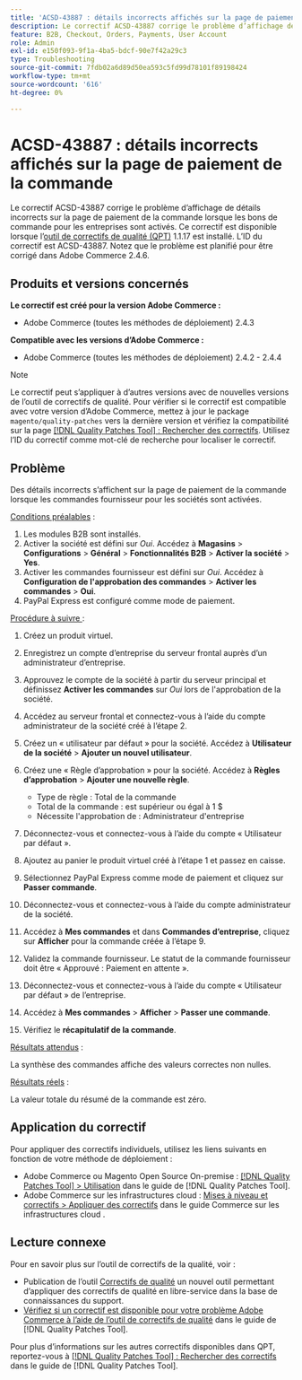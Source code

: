 ```yaml
---
title: 'ACSD-43887 : détails incorrects affichés sur la page de paiement de la commande'
description: Le correctif ACSD-43887 corrige le problème d’affichage de détails incorrects sur la page de paiement de la commande lorsque les bons de commande pour les entreprises sont activés. Ce correctif est disponible lorsque l’outil [Outil de correctifs de la qualité (QPT)](https://experienceleague.adobe.com/fr/docs/commerce-operations/tools/quality-patches-tool/quality-patches-tool-to-self-serve-quality-patches) 1.1.17 est installé. L’ID du correctif est ACSD-43887. Notez que le problème est planifié pour être corrigé dans Adobe Commerce 2.4.6.
feature: B2B, Checkout, Orders, Payments, User Account
role: Admin
exl-id: e150f093-9f1a-4ba5-bdcf-90e7f42a29c3
type: Troubleshooting
source-git-commit: 7fdb02a6d89d50ea593c5fd99d78101f89198424
workflow-type: tm+mt
source-wordcount: '616'
ht-degree: 0%

---
```


# ACSD-43887 : détails incorrects affichés sur la page de paiement de la commande

Le correctif ACSD-43887 corrige le problème d’affichage de détails incorrects sur la page de paiement de la commande lorsque les bons de commande pour les entreprises sont activés. Ce correctif est disponible lorsque l’[outil de correctifs de qualité (QPT)](https://experienceleague.adobe.com/fr/docs/commerce-operations/tools/quality-patches-tool/quality-patches-tool-to-self-serve-quality-patches) 1.1.17 est installé. L’ID du correctif est ACSD-43887. Notez que le problème est planifié pour être corrigé dans Adobe Commerce 2.4.6.

## Produits et versions concernés

**Le correctif est créé pour la version Adobe Commerce :**

* Adobe Commerce (toutes les méthodes de déploiement) 2.4.3

**Compatible avec les versions d’Adobe Commerce :**

* Adobe Commerce (toutes les méthodes de déploiement) 2.4.2 - 2.4.4

>[!NOTE]
>
>Le correctif peut s’appliquer à d’autres versions avec de nouvelles versions de l’outil de correctifs de qualité. Pour vérifier si le correctif est compatible avec votre version d’Adobe Commerce, mettez à jour le package `magento/quality-patches` vers la dernière version et vérifiez la compatibilité sur la page [[!DNL Quality Patches Tool] : Rechercher des correctifs](https://experienceleague.adobe.com/fr/docs/commerce-operations/tools/quality-patches-tool/quality-patches-tool-to-self-serve-quality-patches). Utilisez l’ID du correctif comme mot-clé de recherche pour localiser le correctif.

## Problème

Des détails incorrects s’affichent sur la page de paiement de la commande lorsque les commandes fournisseur pour les sociétés sont activées.

<u>Conditions préalables</u> :

1. Les modules B2B sont installés.
1. Activer la société est défini sur _Oui_. Accédez à **Magasins** > **Configurations** > **Général** > **Fonctionnalités B2B** > **Activer la société** > **Yes**.
1. Activer les commandes fournisseur est défini sur _Oui_. Accédez à **Configuration de l&#39;approbation des commandes** > **Activer les commandes** > **Oui**.
1. PayPal Express est configuré comme mode de paiement.

<u>Procédure à suivre </u> :

1. Créez un produit virtuel.
1. Enregistrez un compte d’entreprise du serveur frontal auprès d’un administrateur d’entreprise.
1. Approuvez le compte de la société à partir du serveur principal et définissez **Activer les commandes** sur _Oui_ lors de l&#39;approbation de la société.
1. Accédez au serveur frontal et connectez-vous à l’aide du compte administrateur de la société créé à l’étape 2.
1. Créez un « utilisateur par défaut » pour la société. Accédez à **Utilisateur de la société** > **Ajouter un nouvel utilisateur**.
1. Créez une « Règle d’approbation » pour la société. Accédez à **Règles d’approbation** > **Ajouter une nouvelle règle**.

   * Type de règle : Total de la commande
   * Total de la commande : est supérieur ou égal à 1 $
   * Nécessite l&#39;approbation de : Administrateur d&#39;entreprise

1. Déconnectez-vous et connectez-vous à l’aide du compte « Utilisateur par défaut ».
1. Ajoutez au panier le produit virtuel créé à l’étape 1 et passez en caisse.
1. Sélectionnez PayPal Express comme mode de paiement et cliquez sur **Passer commande**.
1. Déconnectez-vous et connectez-vous à l’aide du compte administrateur de la société.
1. Accédez à **Mes commandes** et dans **Commandes d’entreprise**, cliquez sur **Afficher** pour la commande créée à l’étape 9.
1. Validez la commande fournisseur. Le statut de la commande fournisseur doit être « Approuvé : Paiement en attente ».
1. Déconnectez-vous et connectez-vous à l’aide du compte « Utilisateur par défaut » de l’entreprise.
1. Accédez à **Mes commandes** > **Afficher** > **Passer une commande**.
1. Vérifiez le **récapitulatif de la commande**.

<u>Résultats attendus</u> :

La synthèse des commandes affiche des valeurs correctes non nulles.

<u>Résultats réels</u> :

La valeur totale du résumé de la commande est zéro.

## Application du correctif

Pour appliquer des correctifs individuels, utilisez les liens suivants en fonction de votre méthode de déploiement :

* Adobe Commerce ou Magento Open Source On-premise : [[!DNL Quality Patches Tool] > Utilisation](/help/tools/quality-patches-tool/usage.md) dans le guide de [!DNL Quality Patches Tool].
* Adobe Commerce sur les infrastructures cloud : [Mises à niveau et correctifs > Appliquer des correctifs](https://experienceleague.adobe.com/docs/commerce-cloud-service/user-guide/develop/upgrade/apply-patches.html?lang=fr) dans le guide Commerce sur les infrastructures cloud .

## Lecture connexe

Pour en savoir plus sur l’outil de correctifs de la qualité, voir :

* Publication de l’outil [Correctifs de qualité](https://experienceleague.adobe.com/fr/docs/commerce-operations/tools/quality-patches-tool/quality-patches-tool-to-self-serve-quality-patches) un nouvel outil permettant d’appliquer des correctifs de qualité en libre-service dans la base de connaissances du support.
* [Vérifiez si un correctif est disponible pour votre problème Adobe Commerce à l’aide de l’outil de correctifs de qualité](/help/tools/quality-patches-tool/patches-available-in-qpt/check-patch-for-magento-issue-with-magento-quality-patches.md) dans le guide de [!DNL Quality Patches Tool].

Pour plus d’informations sur les autres correctifs disponibles dans QPT, reportez-vous à [[!DNL Quality Patches Tool] : Rechercher des correctifs](https://experienceleague.adobe.com/tools/commerce-quality-patches/index.html?lang=fr) dans le guide de [!DNL Quality Patches Tool].
